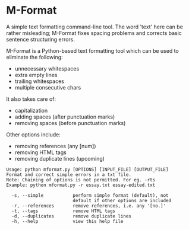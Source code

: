 # M-Format
A simple text formatting command-line tool. The word 'text' here can be rather misleading;
M-Format fixes spacing problems and corrects basic sentence structuring errors.

M-Format is a Python-based text formatting tool which can be used to eliminate the following:
* unnecessary whitespaces
* extra empty lines
* trailing whitespaces
* multiple consecutive chars

It also takes care of:
* capitalization
* adding spaces (after punctuation marks)
* removing spaces (before punctuation marks)

Other options include:
* removing references (any [num])
* removing HTML tags
* removing duplicate lines (upcoming)

```
Usage: python mformat.py [OPTIONS] [INPUT_FILE] [OUTPUT_FILE]
Format and correct simple errors in a txt file.
Note: Chaining of options is not permitted. For eg. -rts
Example: python mformat.py -r essay.txt essay-edited.txt

  -s, --simple           perform simple format (default), not
                         default if other options are included
  -r, --references       remove references, i.e. any '[no.]'
  -t, --tags             remove HTML tags
  -d, --duplicates       remove duplicate lines
  -h, --help             view this help file
````
